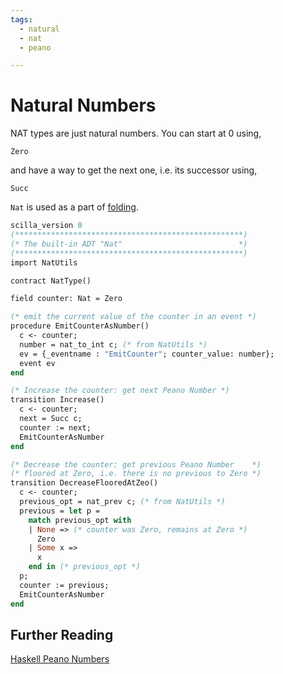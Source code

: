 ```yaml
---
tags:
  - natural
  - nat
  - peano

---
```


# Natural Numbers

NAT types are just natural numbers. You can start at 0 using,

```Zero```

and have a way to get the next one, i.e. its successor using,

```Succ```

```Nat``` is used as a part of [folding](folding).

```ocaml
scilla_version 0
(***************************************************)
(* The built-in ADT "Nat"                          *)
(***************************************************)
import NatUtils

contract NatType()

field counter: Nat = Zero

(* emit the current value of the counter in an event *)
procedure EmitCounterAsNumber()
  c <- counter;
  number = nat_to_int c; (* from NatUtils *)
  ev = {_eventname : "EmitCounter"; counter_value: number};
  event ev
end

(* Increase the counter: get next Peano Number *)
transition Increase()
  c <- counter;
  next = Succ c;
  counter := next;
  EmitCounterAsNumber
end

(* Decrease the counter: get previous Peano Number    *)
(* floored at Zero, i.e. there is no previous to Zero *)
transition DecreaseFlooredAtZeo()
  c <- counter;
  previous_opt = nat_prev c; (* from NatUtils *)
  previous = let p =
    match previous_opt with
    | None => (* counter was Zero, remains at Zero *)
      Zero
    | Some x =>
      x
    end in (* previous_opt *)
  p;
  counter := previous;
  EmitCounterAsNumber
end
```

## Further Reading

[Haskell Peano Numbers](https://wiki.haskell.org/Peano_numbers)
